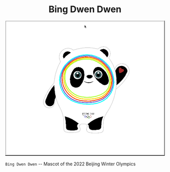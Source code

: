 <div align="center">
	 <h1> Bing Dwen Dwen </h1>
	 <img src="./image/bing-dwen-dwen.png" alt="Bing Dwen Dwen"/>	
</div>

`Bing Dwen Dwen` -- Mascot of the 2022 Beijing Winter Olympics
